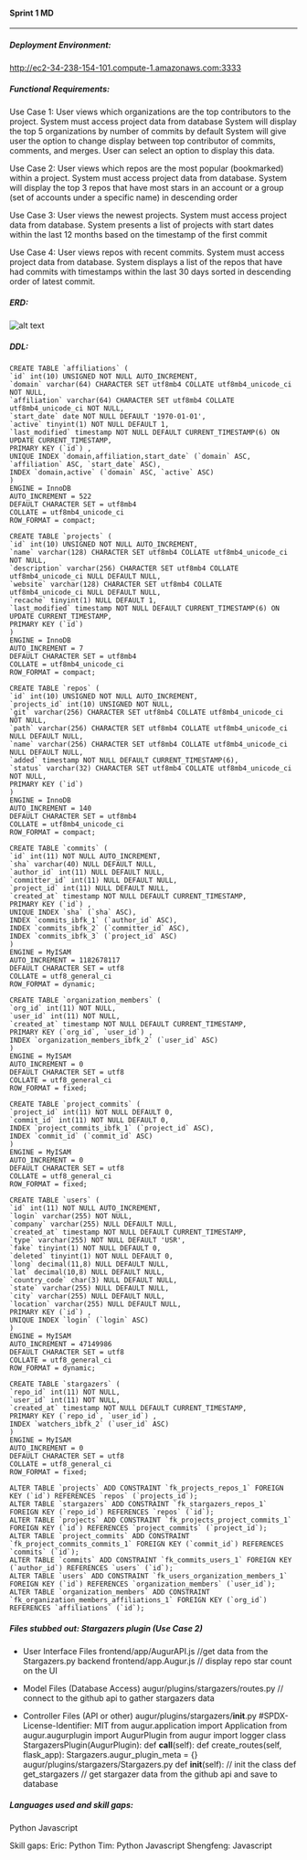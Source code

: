 #### Sprint 1 MD

---

##### Deployment Environment:
http://ec2-34-238-154-101.compute-1.amazonaws.com:3333

##### Functional Requirements:
Use Case 1: User views which organizations are the top contributors to the project.
	System must access project data from database
	System will display the top 5 organizations by number of commits by default
	System will give user the option to change display between top contributor of commits, comments, and merges. User can select an option to display this data.
	
Use Case 2: User views which repos are the most popular (bookmarked) within a project.
	System must access project data from database.
	System will display the top 3 repos that have most stars in an account or a group (set of accounts under a specific name) in descending order

Use Case 3: User views the newest projects.
System must access project data from database.
System presents a list of projects with start dates within the last 12 months based on the timestamp of the first commit

Use Case 4: User views repos with recent commits.
	System must access project data from database.
	System displays a list of the repos that have had commits with timestamps within the last 30 days sorted in descending order of latest commit.

##### ERD:

![alt text](https://github.com/EricNMitchell/augur-group21/blob/master/schema.png "Schema ERD")

##### DDL:

```
CREATE TABLE `affiliations` (
`id` int(10) UNSIGNED NOT NULL AUTO_INCREMENT,
`domain` varchar(64) CHARACTER SET utf8mb4 COLLATE utf8mb4_unicode_ci NOT NULL,
`affiliation` varchar(64) CHARACTER SET utf8mb4 COLLATE utf8mb4_unicode_ci NOT NULL,
`start_date` date NOT NULL DEFAULT '1970-01-01',
`active` tinyint(1) NOT NULL DEFAULT 1,
`last_modified` timestamp NOT NULL DEFAULT CURRENT_TIMESTAMP(6) ON UPDATE CURRENT_TIMESTAMP,
PRIMARY KEY (`id`) ,
UNIQUE INDEX `domain,affiliation,start_date` (`domain` ASC, `affiliation` ASC, `start_date` ASC),
INDEX `domain,active` (`domain` ASC, `active` ASC)
)
ENGINE = InnoDB
AUTO_INCREMENT = 522
DEFAULT CHARACTER SET = utf8mb4
COLLATE = utf8mb4_unicode_ci
ROW_FORMAT = compact;

CREATE TABLE `projects` (
`id` int(10) UNSIGNED NOT NULL AUTO_INCREMENT,
`name` varchar(128) CHARACTER SET utf8mb4 COLLATE utf8mb4_unicode_ci NOT NULL,
`description` varchar(256) CHARACTER SET utf8mb4 COLLATE utf8mb4_unicode_ci NULL DEFAULT NULL,
`website` varchar(128) CHARACTER SET utf8mb4 COLLATE utf8mb4_unicode_ci NULL DEFAULT NULL,
`recache` tinyint(1) NULL DEFAULT 1,
`last_modified` timestamp NOT NULL DEFAULT CURRENT_TIMESTAMP(6) ON UPDATE CURRENT_TIMESTAMP,
PRIMARY KEY (`id`) 
)
ENGINE = InnoDB
AUTO_INCREMENT = 7
DEFAULT CHARACTER SET = utf8mb4
COLLATE = utf8mb4_unicode_ci
ROW_FORMAT = compact;

CREATE TABLE `repos` (
`id` int(10) UNSIGNED NOT NULL AUTO_INCREMENT,
`projects_id` int(10) UNSIGNED NOT NULL,
`git` varchar(256) CHARACTER SET utf8mb4 COLLATE utf8mb4_unicode_ci NOT NULL,
`path` varchar(256) CHARACTER SET utf8mb4 COLLATE utf8mb4_unicode_ci NULL DEFAULT NULL,
`name` varchar(256) CHARACTER SET utf8mb4 COLLATE utf8mb4_unicode_ci NULL DEFAULT NULL,
`added` timestamp NOT NULL DEFAULT CURRENT_TIMESTAMP(6),
`status` varchar(32) CHARACTER SET utf8mb4 COLLATE utf8mb4_unicode_ci NOT NULL,
PRIMARY KEY (`id`) 
)
ENGINE = InnoDB
AUTO_INCREMENT = 140
DEFAULT CHARACTER SET = utf8mb4
COLLATE = utf8mb4_unicode_ci
ROW_FORMAT = compact;

CREATE TABLE `commits` (
`id` int(11) NOT NULL AUTO_INCREMENT,
`sha` varchar(40) NULL DEFAULT NULL,
`author_id` int(11) NULL DEFAULT NULL,
`committer_id` int(11) NULL DEFAULT NULL,
`project_id` int(11) NULL DEFAULT NULL,
`created_at` timestamp NOT NULL DEFAULT CURRENT_TIMESTAMP,
PRIMARY KEY (`id`) ,
UNIQUE INDEX `sha` (`sha` ASC),
INDEX `commits_ibfk_1` (`author_id` ASC),
INDEX `commits_ibfk_2` (`committer_id` ASC),
INDEX `commits_ibfk_3` (`project_id` ASC)
)
ENGINE = MyISAM
AUTO_INCREMENT = 1182678117
DEFAULT CHARACTER SET = utf8
COLLATE = utf8_general_ci
ROW_FORMAT = dynamic;

CREATE TABLE `organization_members` (
`org_id` int(11) NOT NULL,
`user_id` int(11) NOT NULL,
`created_at` timestamp NOT NULL DEFAULT CURRENT_TIMESTAMP,
PRIMARY KEY (`org_id`, `user_id`) ,
INDEX `organization_members_ibfk_2` (`user_id` ASC)
)
ENGINE = MyISAM
AUTO_INCREMENT = 0
DEFAULT CHARACTER SET = utf8
COLLATE = utf8_general_ci
ROW_FORMAT = fixed;

CREATE TABLE `project_commits` (
`project_id` int(11) NOT NULL DEFAULT 0,
`commit_id` int(11) NOT NULL DEFAULT 0,
INDEX `project_commits_ibfk_1` (`project_id` ASC),
INDEX `commit_id` (`commit_id` ASC)
)
ENGINE = MyISAM
AUTO_INCREMENT = 0
DEFAULT CHARACTER SET = utf8
COLLATE = utf8_general_ci
ROW_FORMAT = fixed;

CREATE TABLE `users` (
`id` int(11) NOT NULL AUTO_INCREMENT,
`login` varchar(255) NOT NULL,
`company` varchar(255) NULL DEFAULT NULL,
`created_at` timestamp NOT NULL DEFAULT CURRENT_TIMESTAMP,
`type` varchar(255) NOT NULL DEFAULT 'USR',
`fake` tinyint(1) NOT NULL DEFAULT 0,
`deleted` tinyint(1) NOT NULL DEFAULT 0,
`long` decimal(11,8) NULL DEFAULT NULL,
`lat` decimal(10,8) NULL DEFAULT NULL,
`country_code` char(3) NULL DEFAULT NULL,
`state` varchar(255) NULL DEFAULT NULL,
`city` varchar(255) NULL DEFAULT NULL,
`location` varchar(255) NULL DEFAULT NULL,
PRIMARY KEY (`id`) ,
UNIQUE INDEX `login` (`login` ASC)
)
ENGINE = MyISAM
AUTO_INCREMENT = 47149986
DEFAULT CHARACTER SET = utf8
COLLATE = utf8_general_ci
ROW_FORMAT = dynamic;

CREATE TABLE `stargazers` (
`repo_id` int(11) NOT NULL,
`user_id` int(11) NOT NULL,
`created_at` timestamp NOT NULL DEFAULT CURRENT_TIMESTAMP,
PRIMARY KEY (`repo_id`, `user_id`) ,
INDEX `watchers_ibfk_2` (`user_id` ASC)
)
ENGINE = MyISAM
AUTO_INCREMENT = 0
DEFAULT CHARACTER SET = utf8
COLLATE = utf8_general_ci
ROW_FORMAT = fixed;

ALTER TABLE `projects` ADD CONSTRAINT `fk_projects_repos_1` FOREIGN KEY (`id`) REFERENCES `repos` (`projects_id`);
ALTER TABLE `stargazers` ADD CONSTRAINT `fk_stargazers_repos_1` FOREIGN KEY (`repo_id`) REFERENCES `repos` (`id`);
ALTER TABLE `projects` ADD CONSTRAINT `fk_projects_project_commits_1` FOREIGN KEY (`id`) REFERENCES `project_commits` (`project_id`);
ALTER TABLE `project_commits` ADD CONSTRAINT `fk_project_commits_commits_1` FOREIGN KEY (`commit_id`) REFERENCES `commits` (`id`);
ALTER TABLE `commits` ADD CONSTRAINT `fk_commits_users_1` FOREIGN KEY (`author_id`) REFERENCES `users` (`id`);
ALTER TABLE `users` ADD CONSTRAINT `fk_users_organization_members_1` FOREIGN KEY (`id`) REFERENCES `organization_members` (`user_id`);
ALTER TABLE `organization_members` ADD CONSTRAINT `fk_organization_members_affiliations_1` FOREIGN KEY (`org_id`) REFERENCES `affiliations` (`id`);
```

##### Files stubbed out: Stargazers plugin (Use Case 2)
* User Interface Files
frontend/app/AugurAPI.js
	//get data from the Stargazers.py backend
frontend/app.Augur.js
	// display repo star count on the UI
	
* Model Files (Database Access)
augur/plugins/stargazers/routes.py
	// connect to the github api to gather stargazers data
	
* Controller Files (API or other)
augur/plugins/stargazers/__init__.py
	#SPDX-License-Identifier: MIT
	from augur.application import Application
	from augur.augurplugin import AugurPlugin
	from augur import logger
	class StargazersPlugin(AugurPlugin):
	def __call__(self):
	def create_routes(self, flask_app):
	Stargazers.augur_plugin_meta = {}
augur/plugins/stargazers/Stargazers.py
	def __init__(self):
		// init the class
	def get_stargazers
		// get stargazer data from the github api and save to database			

##### Languages used and skill gaps:
  Python
  Javascript

Skill gaps:
  Eric: Python
  Tim: Python Javascript
  Shengfeng: Javascript



